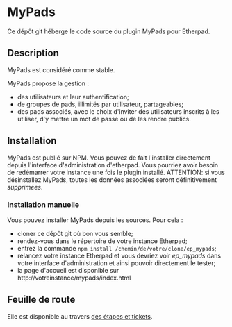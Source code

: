 # MyPads

Ce dépôt git héberge le code source du plugin MyPads pour Etherpad.

## Description

MyPads est considéré comme stable.

MyPads propose la gestion :

* des utilisateurs et leur authentification;
* de groupes de pads, illimités par utilisateur, partageables;
* des pads associés, avec le choix d'inviter des utilisateurs inscrits à les utiliser, d'y mettre un mot de passe ou de les rendre publics.

## Installation

MyPads est publié sur NPM. Vous pouvez de fait l'installer directement depuis l'interface d'administration d'etherpad. Vous pourriez avoir besoin de redémarrer votre instance une fois le plugin installé.
ATTENTION: si vous désinstallez MyPads, toutes les données associées seront définitivement *supprimées*.

### Installation manuelle

Vous pouvez installer MyPads depuis les sources. Pour cela :

* cloner ce dépôt git où bon vous semble;
* rendez-vous dans le répertoire de votre instance Etherpad;
* entrez la commande `npm install /chemin/de/votre/clone/ep_mypads`;
* relancez votre instance Etherpad et vous devriez voir *ep_mypads* dans votre interface d'administration et ainsi pouvoir directement le tester;
* la page d'accueil est disponible sur http://votreinstance/mypads/index.html

## Feuille de route

Elle est disponible au travers [des étapes et tickets](https://git.framasoft.org/framasoft/ep_mypads/issues).
